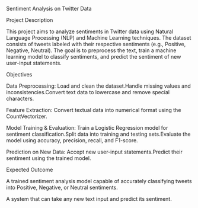 Sentiment Analysis on Twitter Data

Project Description

This project aims to analyze sentiments in Twitter data using Natural Language Processing (NLP) and Machine Learning techniques. The dataset consists of tweets labeled with their respective sentiments (e.g., Positive, Negative, Neutral). The goal is to preprocess the text, train a machine learning model to classify sentiments, and predict the sentiment of new user-input statements.

Objectives

Data Preprocessing: Load and clean the dataset.Handle missing values and inconsistencies.Convert text data to lowercase and remove special characters.

Feature Extraction: Convert textual data into numerical format using the CountVectorizer.

Model Training & Evaluation: Train a Logistic Regression model for sentiment classification.Split data into training and testing sets.Evaluate the model using accuracy, precision, recall, and F1-score.

Prediction on New Data: Accept new user-input statements.Predict their sentiment using the trained model.

Expected Outcome

A trained sentiment analysis model capable of accurately classifying tweets into Positive, Negative, or Neutral sentiments.

A system that can take any new text input and predict its sentiment.
